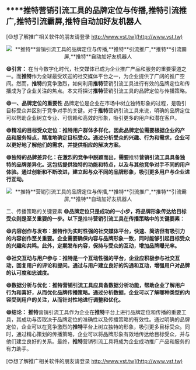 ## ****推特**营销引流工具的品牌定位与传播,**推特**引流推广,**推特**引流霸屏,**推特**自动加好友机器人**

[😍想了解推广相关软件的朋友请登录 http://www.vst.tw](http://www.vst.tw)

 <center><img src="https://vst.tw/MP4/tuiguang/png/3.png" alt="**推特**营销引流工具的品牌定位与传播,**推特**引流推广,**推特**引流霸屏,**推特**自动加好友机器人"></center>

**😄引言：**
在当今数字化时代，社交媒体已成为企业推广产品和服务的重要渠道之一。而**推特**作为全球最受欢迎的社交媒体平台之一，为企业提供了广阔的推广空间。然而，**推特**的竞争激烈，如何利用**推特**营销引流工具进行有效的品牌定位和传播成为了企业关注的焦点。本文将探讨**推特**营销引流工具的品牌定位与传播策略。

**😄一、品牌定位的重要性**
品牌定位是企业在市场中树立独特形象的过程，是吸引目标受众并区别于竞争对手的关键。对于**推特**营销引流工具来说，明确的品牌定位可以帮助企业树立专业、可信赖和高效的形象，吸引更多的用户和潜在客户。

**😄精准的目标受众定位：**推特**用户群体多样化，因此品牌定位需要根据企业的产品和服务特点，精准地确定目标受众。通过分析受众的兴趣、行为和需求，企业可以更好地了解他们的需求，并提供相应的解决方案。**

**😄独特的品牌差异化：在激烈的竞争中脱颖而出，需要**推特**营销引流工具具备独特的品牌差异化。这包括提供独特的功能和特点，以及与其他竞争对手不同的用户体验。通过创新和不断改进，建立起与众不同的品牌形象，吸引更多用户与企业进行互动。**

 <center><img src="https://vst.tw/MP4/tuiguang/png/2.png" alt="**推特**营销引流工具的品牌定位与传播,**推特**引流推广,**推特**引流霸屏,**推特**自动加好友机器人"></center>

二、传播策略的关键要素
**😄品牌定位只是成功的一小步，将品牌形象传达给目标受众则是至关重要的一步。以下是**推特**营销引流工具在传播策略中的关键要素：**

**😄内容创作与发布：**推特**作为实时性强的社交媒体平台，快速、简洁但有吸引力的内容创作至关重要。企业需要确保内容与品牌形象一致，同时能够引起目标受众的兴趣和共鸣。此外，定期发布内容，保持与受众的互动，增加品牌曝光率。**

**😄社交互动与用户参与：**推特**是一个互动性强的平台，企业应积极参与社交互动，回复用户的评论和提问。通过与用户建立良好的沟通和互动，增强用户对品牌的认可度和忠诚度。**

**😄数据分析与优化：**推特**营销引流工具应具备数据分析功能，帮助企业了解用户行为和喜好，从而优化品牌传播策略。通过分析数据，企业可以了解哪种类型的内容受到用户的关注，从而针对性地进行调整和优化。**

**😄结论：**
**推特**营销引流工具作为企业在**推特**平台上进行品牌定位和传播的重要工具，其成功与否取决于品牌定位的准确性以及传播策略的有效性。通过明确的品牌定位，企业可以在竞争激烈的**推特**平台上树立独特的形象，吸引更多目标受众。同时，通过精心策划的传播策略，企业可以将品牌形象有效地传达给目标受众，并与他们建立良好的关系。最终，**推特**营销引流工具将成为企业成功推广产品和服务的有力助手。

[😍想了解推广相关软件的朋友请登录 http://www.vst.tw](http://www.vst.tw)



